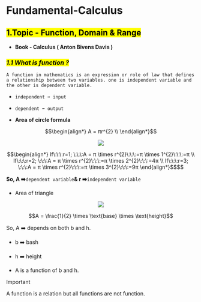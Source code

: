 # Fundamental-Calculus

## <mark>1.Topic - Function, Domain &amp; Range</mark>

* **Book - Calculus ( Anton Bivens Davis )**
    

### ***<mark>1.1 What is function ?</mark>***

`A function in mathematics is an expression or role of law that defines a relationship between two variables. one is independent variable and the other is dependent variable.`

* `independent ➡️ input`
    
* `dependent ➡️ output`
    
* **Area of circle formula**
    

$$\begin{align*} A = πr^{2} \\ \end{align*}$$

<p align="center">
  <img src="https://github.com/mdrahulhasanridoy/Fundamental-Calculus/assets/99040899/2d130638-e273-479e-a779-29280eaa45bc"/>
</p>

```math
\begin{align*} If\:\:\:r=1; \:\:\:A = π \times r^{2}\:\:\:=π \times 1^{2}\:\:\:=π \\ If\:\:\:r=2; \:\:\:A = π \times r^{2}\:\:\:=π \times 2^{2}\:\:\:=4π \\ If\:\:\:r=3; \:\:\:A = π \times r^{2}\:\:\:=π \times 3^{2}\:\:\:=9π \end{align*}$$
```

**So, A ➡️**`dependent variable`**& r ➡️**`independent variable`

* Area of triangle

<p align="center">
  <img src="https://github.com/mdrahulhasanridoy/Fundamental-Calculus/assets/99040899/7fc75507-eeac-4fba-8311-1b91f137eacb"/>
</p>

```math
A = \frac{1}{2} \times \text{base} \times \text{height}
```


So, A ➡️ depends on both b and h.

* b ➡️ bash
    
* h ➡️ height
    
* A is a function of b and h.

> [!IMPORTANT]  
> A function is a relation but all functions are not function.

